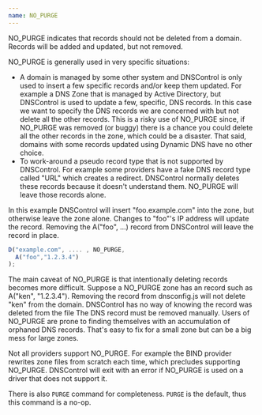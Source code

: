 ```yaml
---
name: NO_PURGE
---
```


NO_PURGE indicates that records should not be deleted from a domain.
Records will be added and updated, but not removed.

NO_PURGE is generally used in very specific situations:

* A domain is managed by some other system and DNSControl is only used to insert a few specific records and/or keep them updated. For example a DNS Zone that is managed by Active Directory, but DNSControl is used to update a few, specific, DNS records. In this case we want to specify the DNS records we are concerned with but not delete all the other records.  This is a risky use of NO_PURGE since, if NO_PURGE was removed (or buggy) there is a chance you could delete all the other records in the zone, which could be a disaster. That said, domains with some records updated using Dynamic DNS have no other choice.
* To work-around a pseudo record type that is not supported by DNSControl. For example some providers have a fake DNS record type called "URL" which creates a redirect. DNSControl normally deletes these records because it doesn't understand them. NO_PURGE will leave those records alone.

In this example DNSControl will insert "foo.example.com" into the
zone, but otherwise leave the zone alone.  Changes to "foo"'s IP
address will update the record. Removing the A("foo", ...) record
from DNSControl will leave the record in place.

```javascript
D("example.com", .... , NO_PURGE,
  A("foo","1.2.3.4")
);
```

The main caveat of NO_PURGE is that intentionally deleting records
becomes more difficult. Suppose a NO_PURGE zone has an record such
as A("ken", "1.2.3.4"). Removing the record from dnsconfig.js will
not delete "ken" from the domain. DNSControl has no way of knowing
the record was deleted from the file  The DNS record must be removed
manually.  Users of NO_PURGE are prone to finding themselves with
an accumulation of orphaned DNS records. That's easy to fix for a
small zone but can be a big mess for large zones.

Not all providers support NO_PURGE. For example the BIND provider
rewrites zone files from scratch each time, which precludes supporting
NO_PURGE.  DNSControl will exit with an error if NO_PURGE is used
on a driver that does not support it.

There is also `PURGE` command for completeness. `PURGE` is the
default, thus this command is a no-op.
